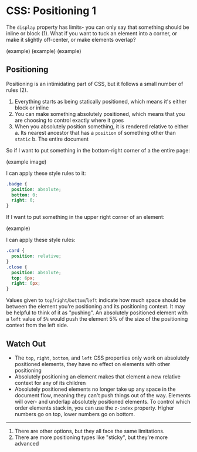 # CSS: Positioning 1

The `display` property has limits- you can only say that something should be inline or block (1). What if you want to tuck an element into a corner, or make it slightly off-center, or make elements overlap?

(example)
(example)
(example)

## Positioning

Positioning is an intimidating part of CSS, but it follows a small number of rules (2).

1. Everything starts as being statically positioned, which means it's either block or inline
2. You can make something absolutely positioned, which means that you are choosing to control exactly where it goes
3. When you absolutely position something, it is rendered relative to either
  a. Its nearest ancestor that has a `position` of something other than `static`
  b. The entire document

So if I want to put something in the bottom-right corner of a the entire page:

(example image)

I can apply these style rules to it:

```css
.badge {
  position: absolute;
  bottom: 0;
  right: 0;
}
```

If I want to put something in the upper right corner of an element:

(example)

I can apply these style rules:

```css
.card {
  position: relative;
}
.close {
  position: absolute;
  top: 6px;
  right: 6px;
}
```

Values given to `top`/`right`/`bottom`/`left` indicate how much space should be between the element you're positioning and its positioning context. It may be helpful to think of it as "pushing". An absolutely positioned element with a `left` value of `5%` would push the element 5% of the size of the positioning context from the left side.

## Watch Out

* The `top`, `right`, `bottom`, and `left` CSS properties only work on absolutely positioned elements, they have no effect on elements with other positioning
* Absolutely positioning an element makes that element a new relative context for any of its children
* Absolutely positioned elements no longer take up any space in the document flow, meaning they can't push things out of the way. Elements will over- and underlap absolutely positioned elements. To control which order elements stack in, you can use the `z-index` property. Higher numbers go on top, lower numbers go on bottom.

---

1. There are other options, but they all face the same limitations.
2. There are more positioning types like "sticky", but they're more advanced

